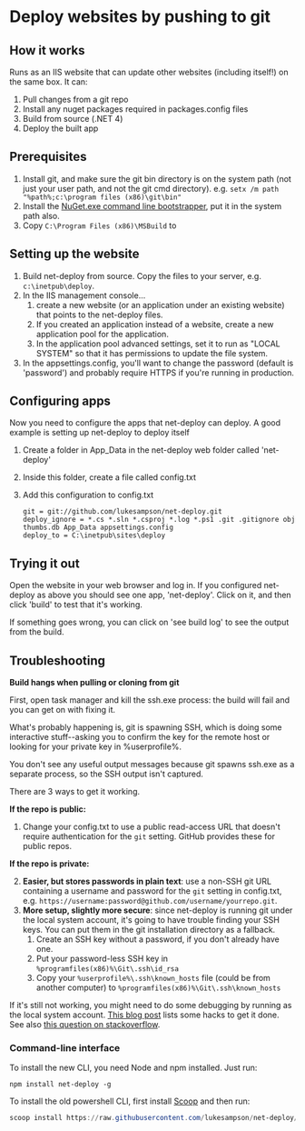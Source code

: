 ﻿Deploy websites by pushing to git
=================================

How it works
------------
Runs as an IIS website that can update other websites (including itself!) on the same box. It can:

1. Pull changes from a git repo
2. Install any nuget packages required in packages.config files
3. Build from source (.NET 4)
4. Deploy the built app

Prerequisites
-------------

1. Install git, and make sure the git bin directory is on the system path (not just your user path, and not the git cmd directory).
   e.g. `setx /m path "%path%;c:\program files (x86)\git\bin"`
2. Install the [NuGet.exe command line bootstrapper](http://nuget.codeplex.com/releases/view/58939), put it in the system path also.
3. Copy `C:\Program Files (x86)\MSBuild` to 

Setting up the website
----------------------

1. Build net-deploy from source. Copy the files to your server, e.g. `c:\inetpub\deploy`.
2. In the IIS management console...
	1. create a new website (or an application under an existing website) that points to the net-deploy files.
	2. If you created an application instead of a website, create a new application pool for the application.
	3. In the application pool advanced settings, set it to run as "LOCAL SYSTEM" so that it has permissions to update the file system.
3. In the appsettings.config, you'll want to change the password (default is 'password') and probably require HTTPS if you're
running in production.

Configuring apps
----------------

Now you need to configure the apps that net-deploy can deploy. A good example is setting up net-deploy to deploy itself

1. Create a folder in App_Data in the net-deploy web folder called 'net-deploy'
2. Inside this folder, create a file called config.txt
3. Add this configuration to config.txt

    ```
    git = git://github.com/lukesampson/net-deploy.git
    deploy_ignore = *.cs *.sln *.csproj *.log *.ps1 .git .gitignore obj thumbs.db App_Data appsettings.config
    deploy_to = C:\inetpub\sites\deploy
    ```

Trying it out
-------------

Open the website in your web browser and log in. If you configured net-deploy as above you should see one app, 'net-deploy'. Click on it, and then click 'build' to test that it's working.

If something goes wrong, you can click on 'see build log' to see the output from the build.


Troubleshooting
---------------

**Build hangs when pulling or cloning from git**

First, open task manager and kill the ssh.exe process: the build will fail and you can get on with fixing it.

What's probably happening is, git is spawning SSH, which is doing some interactive stuff--asking you to confirm the key for the remote host or looking for your private key in %userprofile%.

You don't see any useful output messages because git spawns ssh.exe as a separate process, so the SSH output isn't captured.

There are 3 ways to get it working.

**If the repo is public:**

1. Change your config.txt to use a public read-access URL that doesn't require authentication for the `git` setting. GitHub provides these for public repos.

**If the repo is private:**

2. **Easier, but stores passwords in plain text**: use a non-SSH git URL containing a username and password for the `git` setting in config.txt, e.g. `https://username:password@github.com/username/yourrepo.git`.
3. **More setup, slightly more secure**: since net-deploy is running git under the local system account, it's going to have trouble finding your SSH keys. You can put them in the git installation directory as a fallback.
    1. Create an SSH key without a password, if you don't already have one.
	2. Put your password-less SSH key in `%programfiles(x86)%\Git\.ssh\id_rsa`
	3. Copy your `%userprofile%\.ssh\known_hosts` file (could be from another computer) to `%programfiles(x86)%\Git\.ssh\known_hosts`

If it's still not working, you might need to do some debugging by running as the local system account. [This blog post](http://blogs.msdn.com/b/adioltean/archive/2004/11/27/271063.aspx) lists some hacks to get it done. See also [this question on stackoverflow](http://stackoverflow.com/questions/77528/how-do-you-run-cmd-exe-under-the-local-system-account).

### Command-line interface

To install the new CLI, you need Node and npm installed. Just run:

```
npm install net-deploy -g
```

To install the old powershell CLI, first install [Scoop](http://scoop.sh) and then run:

```powershell
scoop install https://raw.githubusercontent.com/lukesampson/net-deploy/master/cli/scoop/deploy.json
```